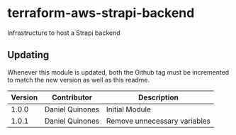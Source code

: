 # terraform-aws-strapi-backend
Infrastructure to host a Strapi backend

## Updating
Whenever this module is updated, both the Github tag must be incremented to match the new version as well as this readme.


| Version |     Contributor     |          Description           |
|---------|---------------------|--------------------------------|
| 1.0.0   | Daniel Quinones     | Initial Module                 |
| 1.0.1   | Daniel Quinones     | Remove unnecessary variables   |